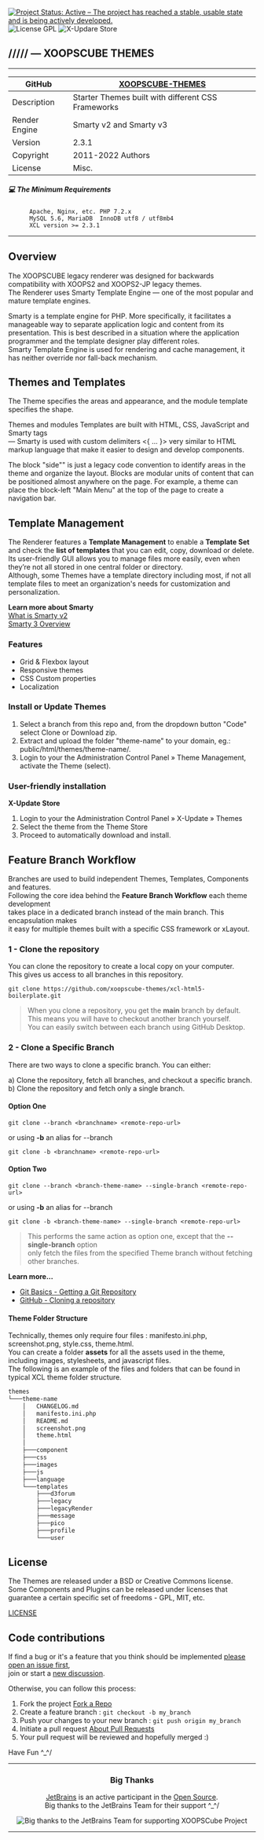 [![Project Status: Active – The project has reached a stable, usable state and is being actively developed.](https://www.repostatus.org/badges/2.0.0/active.svg)](https://github.com/xoopscube/xcl)
![License GPL](https://img.shields.io/badge/License-GPL-green)
![X-Updare Store](https://img.shields.io/badge/X--Update%20Store-Pending-red)

## ///// — XOOPSCUBE THEMES


---

GitHub | [XOOPSCUBE-THEMES](https://github.com/xoopscube-themes)  
------------ | -------------
Description | Starter Themes built with different CSS Frameworks
Render Engine | Smarty v2 and Smarty v3
Version | 2.3.1
Copyright | 2011-2022 Authors
License | Misc.


##### :computer: The Minimum Requirements



          Apache, Nginx, etc. PHP 7.2.x
          MySQL 5.6, MariaDB  InnoDB utf8 / utf8mb4
          XCL version >= 2.3.1



-----


## Overview   

The XOOPSCUBE legacy renderer was designed for backwards compatibility with XOOPS2 and XOOPS2-JP legacy themes.    
The Renderer uses Smarty Template Engine — one of the most popular and mature template engines.

Smarty is a template engine for PHP. More specifically, it facilitates a manageable way to separate application logic and content from its presentation.
This is best described in a situation where the application programmer and the template designer play different roles.   
Smarty Template Engine is used for rendering and cache management, it has neither override nor fall-back mechanism.

## Themes and Templates

The Theme specifies the areas and appearance, and the module template specifies the shape. 

Themes and modules Templates are built with HTML, CSS, JavaScript and Smarty tags    
— Smarty is used with custom delimiters <{ ... }> very similar to HTML markup language that make it easier to design and develop components.

The block "side"" is just a legacy code convention to identify areas in the theme and organize the layout. Blocks are modular units of content that can be positioned almost anywhere on the page. For example, a theme can place the block-left "Main Menu" at the top of the page to create a navigation bar.

## Template Management 

The Renderer features a **Template Management** to enable a **Template Set** and check the **list of templates** that you can edit, copy, download or delete. Its user-friendly GUI allows you to manage files more easily, even when they’re not all stored in one central folder or directory.   
Although, some Themes have a template directory including most, if not all template files to meet an organization's needs for customization and personalization.

**Learn more about Smarty**    
[What is Smarty v2](https://www.smarty.net/docsv2/en/what.is.smarty.tpl)    
[Smarty 3 Overview](https://www.smarty.net/v3_overview)    


### Features


- Grid & Flexbox layout
- Responsive themes
- CSS Custom properties
- Localization    


### Install or Update Themes

1. Select a branch from this repo and, from the dropdown button "Code" select Clone or Download zip.  
2. Extract and upload the folder "theme-name" to your domain, eg.: public/html/themes/theme-name/*.*  
3. Login to your the Administration Control Panel » Theme Management, activate the Theme (select).  

### User-friendly installation

**X-Update Store**  

1. Login to your the Administration Control Panel » X-Update » Themes    
2. Select the theme from the Theme Store    
3. Proceed to automatically download and install.

    

## Feature Branch Workflow

Branches are used to build independent Themes, Templates, Components and features.  
Following the core idea behind the **Feature Branch Workflow** each theme development   
takes place in a dedicated branch instead of the main branch. This encapsulation makes   
it easy for multiple themes built with a specific CSS framework or xLayout.

### 1 - Clone the repository   

You can clone the repository to create a local copy on your computer.  
This gives us access to all branches in this repository.

``` 
git clone https://github.com/xoopscube-themes/xcl-html5-boilerplate.git
```

> When you clone a repository, you get the **main** branch by default.   
> This means you will have to checkout another branch yourself.   
> You can easily switch between each branch using GitHub Desktop.  



### 2 - Clone a Specific Branch

There are two ways to clone a specific branch. You can either:

a) Clone the repository, fetch all branches, and checkout a specific branch.
b) Clone the repository and fetch only a single branch.  

#### Option One  

``` 
git clone --branch <branchname> <remote-repo-url>
```

or using **-b** an alias for --branch

``` 
git clone -b <branchname> <remote-repo-url>
``` 

#### Option Two

``` 
git clone --branch <branch-theme-name> --single-branch <remote-repo-url>
``` 

or using **-b** an alias for --branch

``` 
git clone -b <branch-theme-name> --single-branch <remote-repo-url>
``` 

> This performs the same action as option one, except that the **--single-branch** option   
> only fetch the files from the specified Theme branch without fetching other branches.


**Learn more...**   
  
- [Git Basics - Getting a Git Repository](https://git-scm.com/book/en/v2/Git-Basics-Getting-a-Git-Repository)  
- [GitHub - Cloning a repository](https://docs.github.com/en/repositories/creating-and-managing-repositories/cloning-a-repository)  




#### Theme Folder Structure

Technically, themes only require four files : manifesto.ini.php, screenshot.png, style.css, theme.html.   
You can create a folder **assets** for all the assets used in the theme, including images, stylesheets, and javascript files.    
The following is an example of the files and folders that can be found in typical XCL theme folder structure.</p>
        
```bash
themes
└───theme-name
    │   CHANGELOG.md
    │   manifesto.ini.php
    │   README.md
    │   screenshot.png
    │   theme.html
    │
    ├───component
    ├───css
    ├───images
    ├───js
    ├───language
    └───templates
        ├───d3forum
        ├───legacy
        ├───legacyRender
        ├───message
        ├───pico
        ├───profile
        └───user
```


License
-------

The Themes are released under a BSD or Creative Commons license.  
Some Components and Plugins can be released under licenses that   
guarantee a certain specific set of freedoms - GPL, MIT, etc.  

[LICENSE](LICENSE)

Code contributions
----------------

If find a bug or it's a feature that you think should be implemented [please open an issue first](https://github.com/xoopscube-themes/xcl-html5-boilerplate/issues),   
join or start a [new discussion](https://github.com/orgs/xoopscube-themes/discussions).    

Otherwise, you can follow this process:

1. Fork the project [Fork a Repo](http://help.github.com/fork-a-repo/)
2. Create a feature branch : `git checkout -b my_branch`
3. Push your changes to your new branch : `git push origin my_branch`
4. Initiate a pull request [About Pull Requests](https://docs.github.com/en/pull-requests/collaborating-with-pull-requests/proposing-changes-to-your-work-with-pull-requests/about-pull-requests)
5. Your pull request will be reviewed and hopefully merged :)

Have Fun ^_^/

  
  
-----  

<h3 align="center">Big Thanks</h3>    
  
<p align="center"><a href="https://www.jetbrains.com/" target="_blank">JetBrains</a> is an active participant in the <a href="https://jetbrains.com/opensource/" target="_blank">Open Source</a>.<br>
Big thanks to the JetBrains Team for their support ^_^/ </p>
  
<p align=center><img src="https://raw.githubusercontent.com/xoopscube/artwork-social-media/master/logo/jetbrains-logo-variant-3-256.png" alt="Big thanks to the JetBrains Team for supporting XOOPSCube Project" title="Big thanks to the JetBrains Team" /></p>
  
-----

